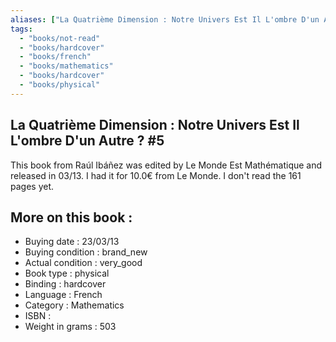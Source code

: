 ```yaml
---
aliases: ["La Quatrième Dimension : Notre Univers Est Il L'ombre D'un Autre ? #5"] 
tags: 
  - "books/not-read" 
  - "books/hardcover" 
  - "books/french"
  - "books/mathematics"
  - "books/hardcover"
  - "books/physical"
---
```



## La Quatrième Dimension : Notre Univers Est Il L'ombre D'un Autre ? #5
This book from Raúl Ibáñez was edited by Le Monde Est Mathématique and released in 03/13. I had it for 10.0€ from Le Monde. I don't read the 161 pages yet.

## More on this book :
- Buying date : 23/03/13
- Buying condition : brand_new
- Actual condition : very_good
- Book type : physical
- Binding : hardcover
- Language : French
- Category : Mathematics
- ISBN : 
- Weight in grams : 503
